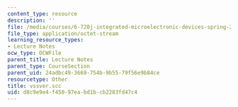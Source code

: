 ```yaml
---
content_type: resource
description: ''
file: /media/courses/6-720j-integrated-microelectronic-devices-spring-2007/d8c9e9e4f45097eabd1bcb2283fd47c4_vssver.scc
file_type: application/octet-stream
learning_resource_types:
- Lecture Notes
ocw_type: OCWFile
parent_title: Lecture Notes
parent_type: CourseSection
parent_uid: 24adbc49-3669-754b-9b55-79f56e9b84ce
resourcetype: Other
title: vssver.scc
uid: d8c9e9e4-f450-97ea-bd1b-cb2283fd47c4
---
```

